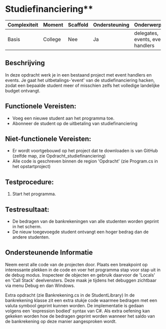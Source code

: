# Studiefinanciering**



| **Complexiteit** | **Moment**   | **Scaffold** | **Ondersteuning** | **Onderwerpen**                       |
|------------------|--------------|--------------|------------------|---------------------------------------|
| Basis        | College      | Nee          | Ja               | delegates, events, event handlers      |


## Beschrijving  
In deze opdracht werk je in een bestaand project met event handlers en events. Je gaat het uitbetalings-'event' van de studiefinanciering hacken, zodat een bepaalde student meer of misschien zelfs het volledige landelijke budget ontvangt.

## Functionele Vereisten:  
- Voeg een nieuwe student aan het programma toe.
- Abonneer de student op de uitbetaling van studiefinanciering


## Niet-functionele Vereisten: 
- Er wordt voortgebouwd op het project dat te downloaden is van GitHub (zelfde map, zie Opdracht_studiefinanciering)
- Alle code is geschreven binnen de region 'Opdracht' (zie Program.cs in het opstartproject)

## Testprocedure:  
1. Start het programma.

## Testresultaat:  
- De bedragen van de bankrekeningen van alle studenten worden geprint in het scherm.
- De nieuw toegevoegde student ontvangt een hoger bedrag dan de andere studenten.

## Ondersteunende Informatie
Neem eerst alle code van de projecten door. Plaats een breakpoint op interessante plekken in de code en voer het programma stap voor stap uit in de debug modus. Inspecteer de objecten en gebruik daarvoor de 'Locals' en 'Call Stack' deelvensters. Deze maak je tijdens het debuggen zichtbaar via menu Debug en dan Windows.

Extra opdracht (zie Bankrekening.cs in de StudentLibrary)
In de bankrekening klasse zit een extra stukje code waarmee bedragen met een valuta symbool geprint kunnen worden. De implementatie is gedaan volgens een 'expression bodied' syntax van C#. Als extra oefening kan gekeken worden hoe de bedragen geprint worden wanneer het saldo van de bankrekening op deze manier aangesproken wordt.
